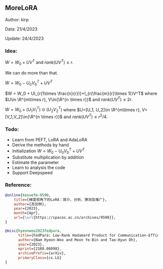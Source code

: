 ## MoreLoRA

Author: kirp

Data: 21/4/2023

Update:  24/4/2023

### Idea:

$W = W_0 + UV^T$ and $rank(UV^T)\leq r$. 

We can do more than that.

$W = W_0 - U_0{V_0}^T + UV^T$

$W = W_0 + UI_{r(1\times \frac{n}{r})}+I_{r(\frac{m}{r}\times 1)}V^T$ where $U\in \R^{m\times r}, V\in{\R^{n \times r}}$ and $rank(UV^T)\leq 2r$. 

$W = W_0 + (U_1V_1^T)\odot(U_2V_2^T)$ where $U=[U_1, U_2]\in \R^{m\times r}, V=[V_1,V_2]\in{\R^{n \times r}}$ and $rank(UV^T)\leq r^2/4$. 

### Todo:

- Learn from PEFT, LoRA and AdaLoRA
- Derive the methods by hand
- Initialization $W = W_0 - U_0{V_0}^T + UV^T$
- Substitute multiplication by addition
- Estimate the parameter
- Learn to analysis the code
- Support Deepspeed

### Reference:

```bibtex
@online{kexuefm-9590,
    title={梯度视角下的LoRA：简介、分析、猜测及推广},
    author={苏剑林},
    year={2023},
    month={Apr},
    url={\url{https://spaces.ac.cn/archives/9590}},
}
```

```bibtex
@misc{hyeonwoo2023fedpara,
      title={FedPara: Low-Rank Hadamard Product for Communication-Efficient Federated Learning}, 
      author={Nam Hyeon-Woo and Moon Ye-Bin and Tae-Hyun Oh},
      year={2023},
      eprint={2108.06098},
      archivePrefix={arXiv},
      primaryClass={cs.LG}
}
```

